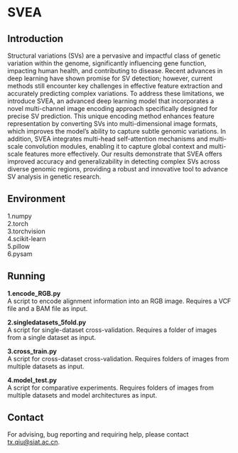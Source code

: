 # SVEA
## Introduction
Structural variations (SVs) are a pervasive and impactful class of genetic variation within the genome, significantly influencing gene function, impacting human health, and contributing to disease. Recent advances in deep learning have shown promise for SV detection; however, current methods still encounter key challenges in effective feature extraction and accurately predicting complex variations. To address these limitations, we introduce SVEA, an advanced deep learning model that incorporates a novel multi-channel image encoding approach specifically designed for precise SV prediction. This unique encoding method enhances feature representation by converting SVs into multi-dimensional image formats, which improves the model’s ability to capture subtle genomic variations. In addition, SVEA integrates multi-head self-attention mechanisms and multi-scale convolution modules, enabling it to capture global context and multi-scale features more effectively. Our results demonstrate that SVEA offers improved accuracy and generalizability in detecting complex SVs across diverse genomic regions, providing a robust and innovative tool to advance SV analysis in genetic research.
## Environment
1.numpy  
2.torch  
3.torchvision  
4.scikit-learn  
5.pillow  
6.pysam  

## Running
**1.encode_RGB.py**  
A script to encode alignment information into an RGB image. Requires a VCF file and a BAM file as input.  

**2.singledatasets_5fold.py**  
A script for single-dataset cross-validation. Requires a folder of images from a single dataset as input.  

**3.cross_train.py**  
A script for cross-dataset cross-validation. Requires folders of images from multiple datasets as input.  

**4.model_test.py**  
A script for comparative experiments. Requires folders of images from multiple datasets and model architectures as input.

## Contact
For advising, bug reporting and requiring help, please contact tx.qiu@siat.ac.cn.  
